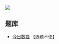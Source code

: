 ![](https://cn.sudoku.today/pic/02/c1011/46612_32126.png)

## 题库
- [今日数独](https://cn.sudoku.today/g-ten-eleven-sudoku/) 【选题不便】